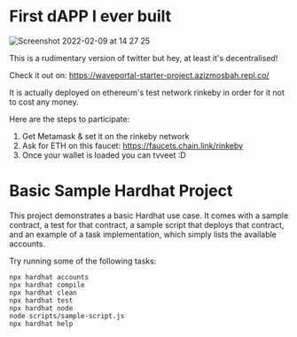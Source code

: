# First dAPP I ever built 


![Screenshot 2022-02-09 at 14 27 25](https://user-images.githubusercontent.com/53524481/153222945-670d8133-4b8f-48f4-b955-78a8e75bbd0b.png)


This is a rudimentary version of twitter but hey, at least it's decentralised! 

Check it out on: https://waveportal-starter-project.azizmosbah.repl.co/

It is actually deployed on ethereum's test network rinkeby in order for it not to cost any money.

Here are the steps to participate:

  1.  Get Metamask & set it on the rinkeby network
  2.  Ask for ETH on this faucet: https://faucets.chain.link/rinkeby
  3.  Once your wallet is loaded you can tvveet :D




# Basic Sample Hardhat Project

This project demonstrates a basic Hardhat use case. It comes with a sample contract, a test for that contract, a sample script that deploys that contract, and an example of a task implementation, which simply lists the available accounts.

Try running some of the following tasks:

```shell
npx hardhat accounts
npx hardhat compile
npx hardhat clean
npx hardhat test
npx hardhat node
node scripts/sample-script.js
npx hardhat help
```
